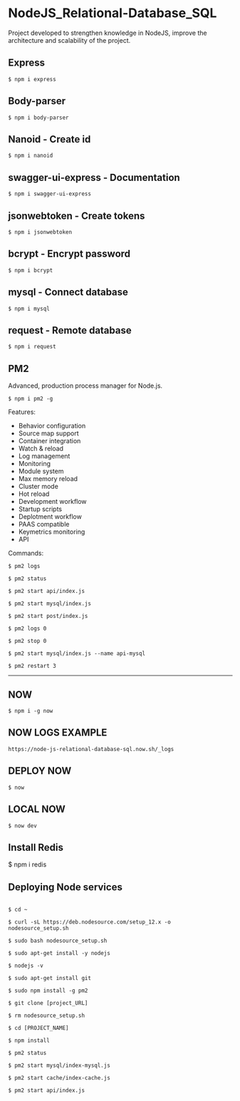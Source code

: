 # NodeJS_Relational-Database_SQL
Project developed to strengthen knowledge in NodeJS, improve the architecture and scalability of the project.

## Express
```
$ npm i express
```

## Body-parser
```
$ npm i body-parser
```

## Nanoid - Create id
```
$ npm i nanoid
```

## swagger-ui-express - Documentation
```
$ npm i swagger-ui-express
```

## jsonwebtoken - Create tokens
```
$ npm i jsonwebtoken
```

## bcrypt - Encrypt password
```
$ npm i bcrypt
```

## mysql - Connect database
```
$ npm i mysql
```

## request - Remote database
```
$ npm i request
```

## PM2
Advanced, production process manager for Node.js.
```
$ npm i pm2 -g
```
Features:
* Behavior configuration
* Source map support
* Container integration
* Watch & reload
* Log management
* Monitoring
* Module system
* Max memory reload
* Cluster mode
* Hot reload
* Development workflow
* Startup scripts
* Deplotment workflow
* PAAS compatible
* Keymetrics monitoring
* API

Commands:
```
$ pm2 logs
```
```
$ pm2 status
```
```
$ pm2 start api/index.js
```
```
$ pm2 start mysql/index.js
```
```
$ pm2 start post/index.js
```
```
$ pm2 logs 0
```
```
$ pm2 stop 0
```
```
$ pm2 start mysql/index.js --name api-mysql
```
```
$ pm2 restart 3
```
---
## NOW
```
$ npm i -g now
```

## NOW LOGS EXAMPLE
```
https://node-js-relational-database-sql.now.sh/_logs
```

## DEPLOY NOW
```
$ now
```

## LOCAL NOW
```
$ now dev
```

## Install Redis
$ npm i redis

## Deploying Node services
```
```
```
$ cd ~
```
```
$ curl -sL https://deb.nodesource.com/setup_12.x -o nodesource_setup.sh
```
```
$ sudo bash nodesource_setup.sh
```
```
$ sudo apt-get install -y nodejs
```
```
$ nodejs -v
```
```
$ sudo apt-get install git
```
```
$ sudo npm install -g pm2
```
```
$ git clone [project_URL]
```
```
$ rm nodesource_setup.sh
```
```
$ cd [PROJECT_NAME]
```
```
$ npm install
```
```
$ pm2 status
```
```
$ pm2 start mysql/index-mysql.js
```
```
$ pm2 start cache/index-cache.js
```
```
$ pm2 start api/index.js
```